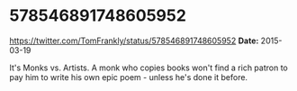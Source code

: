 # 578546891748605952
https://twitter.com/TomFrankly/status/578546891748605952
**Date:** 2015-03-19

It's Monks vs. Artists. A monk who copies books won't find a rich patron to pay him to write his own epic poem - unless he's done it before.
